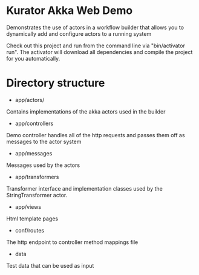 Kurator Akka Web Demo
=================================

Demonstrates the use of actors in a workflow builder that allows you to dynamically add and configure actors to a
running system

Check out this project and run from the command line via "bin/activator run". The activator will download all dependencies
and compile the project for you automatically.

Directory structure
===========

- app/actors/

 Contains implementations of the akka actors used in the builder

- app/controllers

 Demo controller handles all of the http requests and passes them off as messages to the actor system

- app/messages

 Messages used by the actors

- app/transformers

 Transformer interface and implementation classes used by the StringTransformer actor.

- app/views

 Html template pages

- conf/routes

 The http endpoint to controller method mappings file

- data

 Test data that can be used as input
